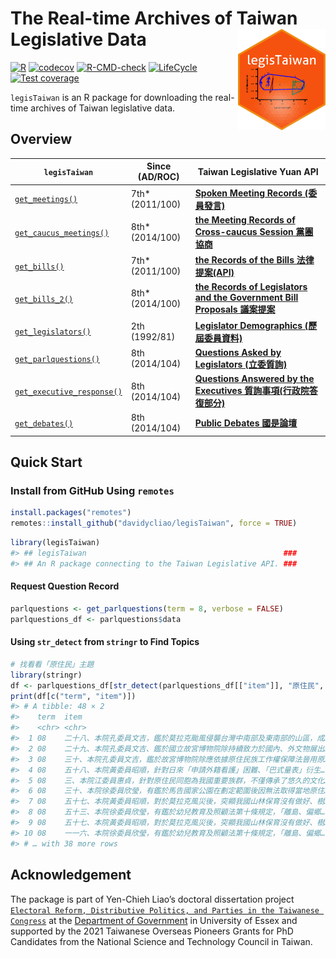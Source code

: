 
<!-- README.md is generated from README.Rmd. Please edit that file -->

# The Real-time Archives of Taiwan Legislative Data <img src="man/figures/logo.png" align="right" width="140"/>

<!-- badges: start -->

[![R](https://github.com/davidycliao/legisTaiwan/actions/workflows/r.yml/badge.svg)](https://github.com/davidycliao/legisTaiwan/actions/workflows/r.yml)
[![codecov](https://codecov.io/gh/davidycliao/legisTaiwan/branch/master/graph/badge.svg?token=HVVTCOE90D)](https://codecov.io/gh/davidycliao/legisTaiwan)
[![R-CMD-check](https://github.com/davidycliao/legisTaiwan/actions/workflows/R-CMD-check.yaml/badge.svg)](https://github.com/davidycliao/legisTaiwan/actions/workflows/R-CMD-check.yaml)
[![LifeCycle](https://img.shields.io/badge/lifecycle-experimental-orange)](https://lifecycle.r-lib.org/articles/stages.html#experimental)
[![Test
coverage](https://github.com/davidycliao/legisTaiwan/actions/workflows/test-coverage.yaml/badge.svg)](https://github.com/davidycliao/legisTaiwan/actions/workflows/test-coverage.yaml)
<!-- badges: end -->

`legisTaiwan` is an R package for downloading the real-time archives of
Taiwan legislative data.

## Overview

| `legisTaiwan`                                                                                                 | Since (AD/ROC)   | Taiwan Legislative Yuan API                                                                                           |
|---------------------------------------------------------------------------------------------------------------|------------------|-----------------------------------------------------------------------------------------------------------------------|
| [`get_meetings()`](https://davidycliao.github.io/legisTaiwan/reference/get_bills.html)                        | 7th\* (2011/100) | [**Spoken Meeting Records (委員發言)**](https://www.ly.gov.tw/Pages/List.aspx?nodeid=154)                             |
| [`get_caucus_meetings()`](https://davidycliao.github.io/legisTaiwan/reference/get_caucus_meetings.html)       | 8th\* (2014/100) | [**the Meeting Records of Cross-caucus Session 黨團協商**](https://data.ly.gov.tw/getds.action?id=8)                  |
| [`get_bills()`](https://davidycliao.github.io/legisTaiwan/reference/get_bills.html)                           | 7th\* (2011/100) | [**the Records of the Bills 法律提案(API)**](https://www.ly.gov.tw/Pages/List.aspx?nodeid=154)                        |
| [`get_bills_2()`](https://davidycliao.github.io/legisTaiwan/reference/get_bills_2.html)                       | 8th\* (2014/100) | [**the Records of Legislators and the Government Bill Proposals 議案提案**](https://data.ly.gov.tw/getds.action?id=1) |
| [`get_legislators()`](https://davidycliao.github.io/legisTaiwan/reference/get_legislators.html)               | 2th (1992/81)    | [**Legislator Demographics (歷屆委員資料)**](https://data.ly.gov.tw/getds.action?id=16)                               |
| [`get_parlquestions()`](https://davidycliao.github.io/legisTaiwan/reference/get_parlquestions.html)           | 8th (2014/104)   | [**Questions Asked by Legislators (立委質詢)**](https://data.ly.gov.tw/getds.action?id=6)                             |
| [`get_executive_response()`](https://davidycliao.github.io/legisTaiwan/reference/get_executive_response.html) | 8th (2014/104)   | [**Questions Answered by the Executives 質詢事項(行政院答復部分)**](https://data.ly.gov.tw/getds.action?id=1)         |
| [`get_debates()`](https://davidycliao.github.io/legisTaiwan/reference/get_public_debates.html)                | 8th (2014/104)   | [**Public Debates 國是論壇**](https://data.ly.gov.tw/getds.action?id=7)                                               |

## Quick Start

### Install from GitHub Using `remotes`

``` r
install.packages("remotes")
remotes::install_github("davidycliao/legisTaiwan", force = TRUE)
```

``` r
library(legisTaiwan)
#> ## legisTaiwan                                            ###
#> ## An R package connecting to the Taiwan Legislative API. ###
```

#### Request Question Record

``` r
parlquestions <- get_parlquestions(term = 8, verbose = FALSE)
parlquestions_df <- parlquestions$data
```

#### Using `str_detect` from `stringr` to Find Topics

``` r
# 找看看「原住民」主題
library(stringr)
df <- parlquestions_df[str_detect(parlquestions_df[["item"]], "原住民", negate = FALSE),]
print(df[c("term", "item")])
#> # A tibble: 48 × 2
#>    term  item                                                                   
#>    <chr> <chr>                                                                  
#>  1 08    二十八、本院孔委員文吉，鑑於莫拉克颱風侵襲台灣中南部及東南部的山區，成…
#>  2 08    二十九、本院孔委員文吉、鑑於國立故宮博物院除持續致力於國內、外文物展出…
#>  3 08    三十、本院孔委員文吉，鑑於故宮博物院除應依據原住民族工作權保障法晉用原…
#>  4 08    五十八、本院黃委員昭順，針對日來「申請外籍看護」困難、「巴式量表」衍生…
#>  5 08    三、本院江委員惠貞，針對原住民同胞為我國重要族群，不僅傳承了悠久的文化…
#>  6 08    三十、本院徐委員欣瑩，有鑑於馬告國家公園在劃定範圍後因無法取得當地原住…
#>  7 08    五十七、本院黃委員昭順，對於莫拉克風災後，突顯我國山林保育沒有做好、樹…
#>  8 08    五十三、本院徐委員欣瑩，有鑑於幼兒教育及照顧法第十條規定，「離島、偏鄉…
#>  9 08    五十七、本院黃委員昭順，對於莫拉克風災後，突顯我國山林保育沒有做好、樹…
#> 10 08    一一六、本院徐委員欣瑩，有鑑於幼兒教育及照顧法第十條規定，「離島、偏鄉…
#> # … with 38 more rows
```

## Acknowledgement

The package is part of Yen-Chieh Liao’s doctoral dissertation project
[`Electoral Reform, Distributive Politics, and Parties in the Taiwanese Congress`](https://raw.githack.com/davidycliao/phd-thesis/main/Yen_Chieh_Liao_PhD_Dissertation_Jan_2023.pdf)
at the [Department of
Government](https://www.essex.ac.uk/departments/government) in
University of Essex and supported by the 2021 Taiwanese Overseas
Pioneers Grants for PhD Candidates from the National Science and
Technology Council in Taiwan.

